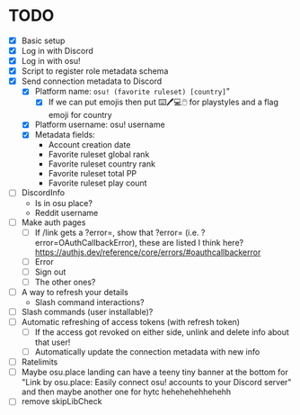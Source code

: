 # TODO
- [x] Basic setup
- [x] Log in with Discord
- [x] Log in with osu!
- [x] Script to register role metadata schema
- [x] Send connection metadata to Discord
	- [x] Platform name: `osu! (favorite ruleset) [country]`"
		- [x] If we can put emojis then put ⌨️🖊️💻🖱️ for playstyles and a flag emoji for country
	- [x] Platform username: osu! username
	- [x] Metadata fields:
		- Account creation date
		- Favorite ruleset global rank
		- Favorite ruleset country rank
		- Favorite ruleset total PP
		- Favorite ruleset play count
- [ ] DiscordInfo
	- Is in osu place?
	- Reddit username
- [ ] Make auth pages
	- [ ] If /link gets a ?error=, show that ?error= (i.e. ?error=OAuthCallbackError), these are listed I think here? https://authjs.dev/reference/core/errors/#oauthcallbackerror
	- [ ] Error
	- [ ] Sign out
	- [ ] The other ones?
- [ ] A way to refresh your details
	- Slash command interactions?
- [ ] Slash commands (user installable)?
- [ ] Automatic refreshing of access tokens (with refresh token)
	- [ ] If the access got revoked on either side, unlink and delete info about that user!
	- [ ] Automatically update the connection metadata with new info
- [ ] Ratelimits
- [ ] Maybe osu.place landing can have a teeny tiny banner at the bottom for "Link by osu.place: Easily connect osu! accounts to your Discord server" and then maybe another one for hytc hehehehehhehehh
- [ ] remove skipLibCheck